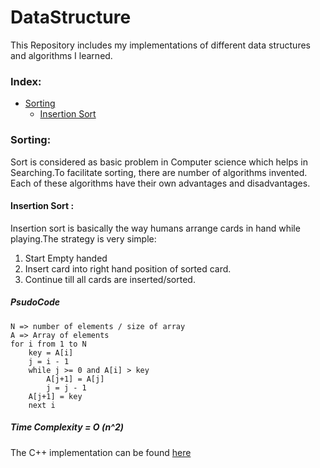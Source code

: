 # DataStructure
This Repository includes my implementations of different data structures and algorithms I learned.
### Index:
- [Sorting](#Sorting)
	- [Insertion Sort](#Insertion-Sort)

### Sorting:
Sort is considered as basic problem in Computer science which helps in Searching.To facilitate sorting, there are number of algorithms invented. Each of these algorithms have their own advantages and disadvantages.

#### Insertion Sort : 
Insertion sort is basically the way humans arrange cards in hand while playing.The strategy is very simple:  
1. Start Empty handed
2. Insert card into right hand position of sorted card.
3. Continue till all cards are inserted/sorted.  

##### PsudoCode
``` PsudoCode
N => number of elements / size of array
A => Array of elements
for i from 1 to N
	key = A[i]
	j = i - 1
	while j >= 0 and A[i] > key
		A[j+1] = A[j]
		j = j - 1
	A[j+1] = key
	next i
```
##### Time Complexity = __O__ (n^2)
The C++ implementation can be found [here][insertionSort_C++]




[insertionSort_C++]: C++/Insertion_Sort.cpp
